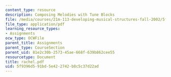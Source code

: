 ```yaml
---
content_type: resource
description: Composing Melodies with Tune Blocks
file: /media/courses/21m-113-developing-musical-structures-fall-2002/5f9396d591bd5e422742b8c5c37d22ad_rachel.pdf
file_type: application/pdf
learning_resource_types:
- Assignments
ocw_type: OCWFile
parent_title: Assignments
parent_type: CourseSection
parent_uid: 81e2c30b-2573-45ae-668f-639b862cee55
resourcetype: Document
title: rachel.pdf
uid: 5f9396d5-91bd-5e42-2742-b8c5c37d22ad
---
```

